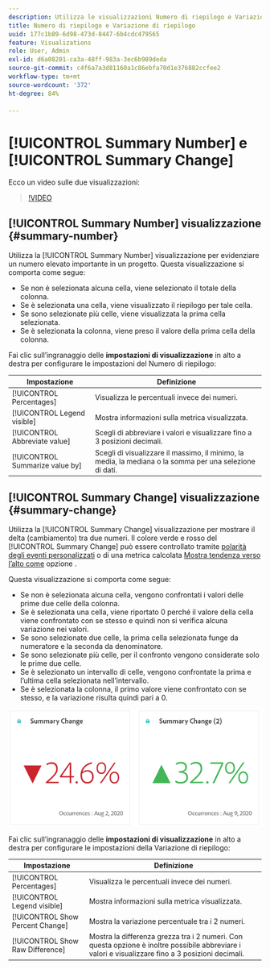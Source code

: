 ```yaml
---
description: Utilizza le visualizzazioni Numero di riepilogo e Variazione di riepilogo per visualizzare punti dati importanti in un progetto.
title: Numero di riepilogo e Variazione di riepilogo
uuid: 177c1b89-6d98-473d-8447-6b4cdc479565
feature: Visualizations
role: User, Admin
exl-id: d6a08201-ca3a-48ff-983a-3ec6b989deda
source-git-commit: c4f6a7a3d81160a1c86ebfa70d1e376882ccfee2
workflow-type: tm+mt
source-wordcount: '372'
ht-degree: 84%

---
```


# [!UICONTROL Summary Number] e [!UICONTROL Summary Change]

Ecco un video sulle due visualizzazioni:

>[!VIDEO](https://video.tv.adobe.com/v/335564/?quality=12)

## [!UICONTROL Summary Number] visualizzazione {#summary-number}

Utilizza la [!UICONTROL Summary Number] visualizzazione per evidenziare un numero elevato importante in un progetto. Questa visualizzazione si comporta come segue:

* Se non è selezionata alcuna cella, viene selezionato il totale della colonna.
* Se è selezionata una cella, viene visualizzato il riepilogo per tale cella.
* Se sono selezionate più celle, viene visualizzata la prima cella selezionata.
* Se è selezionata la colonna, viene preso il valore della prima cella della colonna.

Fai clic sull’ingranaggio delle **impostazioni di visualizzazione** in alto a destra per configurare le impostazioni del Numero di riepilogo:

| Impostazione | Definizione |
|--- |--- |
| [!UICONTROL Percentages] | Visualizza le percentuali invece dei numeri. |
| [!UICONTROL Legend visible] | Mostra informazioni sulla metrica visualizzata. |
| [!UICONTROL Abbreviate value] | Scegli di abbreviare i valori e visualizzare fino a 3 posizioni decimali. |
| [!UICONTROL Summarize value by] | Scegli di visualizzare il massimo, il minimo, la media, la mediana o la somma per una selezione di dati. |

## [!UICONTROL Summary Change] visualizzazione {#summary-change}

Utilizza la [!UICONTROL Summary Change] visualizzazione per mostrare il delta (cambiamento) tra due numeri. Il colore verde e rosso del [!UICONTROL Summary Change] può essere controllato tramite [polarità degli eventi personalizzati](https://experienceleague.adobe.com/docs/analytics/admin/admin-tools/success-events/success-event.html?lang=it) o di una metrica calcolata [Mostra tendenza verso l’alto come](https://experienceleague.adobe.com/docs/analytics/components/calculated-metrics/calcmetric-workflow/cm-build-metrics.html?lang=it) opzione .

Questa visualizzazione si comporta come segue:

* Se non è selezionata alcuna cella, vengono confrontati i valori delle prime due celle della colonna.
* Se è selezionata una cella, viene riportato 0 perché il valore della cella viene confrontato con se stesso e quindi non si verifica alcuna variazione nei valori.
* Se sono selezionate due celle, la prima cella selezionata funge da numeratore e la seconda da denominatore.
* Se sono selezionate più celle, per il confronto vengono considerate solo le prime due celle.
* Se è selezionato un intervallo di celle, vengono confrontate la prima e l’ultima cella selezionata nell’intervallo.
* Se è selezionata la colonna, il primo valore viene confrontato con se stesso, e la variazione risulta quindi pari a 0.


![](assets/summary-change.png)


Fai clic sull’ingranaggio delle **impostazioni di visualizzazione** in alto a destra per configurare le impostazioni della Variazione di riepilogo:

| Impostazione | Definizione |
| --- | --- |
| [!UICONTROL Percentages] | Visualizza le percentuali invece dei numeri. |
| [!UICONTROL Legend visible] | Mostra informazioni sulla metrica visualizzata. |
| [!UICONTROL Show Percent Change] | Mostra la variazione percentuale tra i 2 numeri. |
| [!UICONTROL Show Raw Difference] | Mostra la differenza grezza tra i 2 numeri. Con questa opzione è inoltre possibile abbreviare i valori e visualizzare fino a 3 posizioni decimali. |
